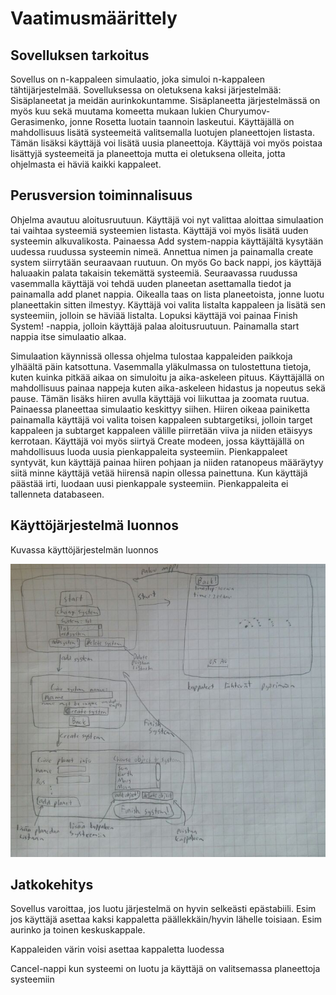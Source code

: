 # Vaatimusmäärittely
## Sovelluksen tarkoitus

Sovellus on n-kappaleen simulaatio, joka simuloi n-kappaleen tähtijärjestelmää. Sovelluksessa on oletuksena kaksi järjestelmää: Sisäplaneetat ja meidän aurinkokuntamme. Sisäplaneetta järjestelmässä on myös kuu sekä muutama komeetta mukaan lukien Churyumov-Gerasimenko, jonne Rosetta luotain taannoin laskeutui. Käyttäjällä on mahdollisuus lisätä systeemeitä valitsemalla luotujen planeettojen listasta. Tämän lisäksi käyttäjä voi lisätä uusia planeettoja. Käyttäjä voi myös poistaa lisättyjä systeemeitä ja planeettoja mutta ei oletuksena olleita, jotta ohjelmasta ei häviä kaikki kappaleet. 

## Perusversion toiminnalisuus

Ohjelma avautuu aloitusruutuun. Käyttäjä voi nyt valittaa aloittaa simulaation tai vaihtaa systeemiä systeemien listasta. Käyttäjä voi myös lisätä uuden systeemin alkuvalikosta. Painaessa Add system-nappia käyttäjältä kysytään uudessa ruudussa systeemin nimeä. Annettua nimen ja painamalla create system siirrytään seuraavaan ruutuun. On myös Go back nappi, jos käyttäjä haluaakin palata takaisin tekemättä systeemiä. Seuraavassa ruudussa vasemmalla käyttäjä voi tehdä uuden planeetan asettamalla tiedot ja painamalla add planet nappia. Oikealla taas on lista planeetoista, jonne luotu planeettakin sitten ilmestyy. Käyttäjä voi valita listalta kappaleen ja lisätä sen systeemiin, jolloin se häviää listalta. Lopuksi käyttäjä voi painaa Finish System! -nappia, jolloin käyttäjä palaa aloitusruutuun. Painamalla start nappia itse simulaatio alkaa.

Simulaation käynnissä ollessa ohjelma tulostaa kappaleiden paikkoja ylhäältä päin katsottuna. Vasemmalla yläkulmassa on tulostettuna tietoja, kuten kuinka pitkää aikaa on simuloitu ja aika-askeleen pituus. Käyttäjällä on mahdollisuus painaa nappeja kuten aika-askeleen hidastus ja nopeutus sekä pause. Tämän lisäks hiiren avulla käyttäjä voi liikuttaa ja zoomata ruutua. Painaessa planeettaa simulaatio keskittyy siihen. Hiiren oikeaa painiketta painamalla käyttäjä voi valita toisen kappaleen subtargetiksi, jolloin target kappaleen ja subtarget kappaleen välille piirretään viiva ja niiden etäisyys kerrotaan. Käyttäjä voi myös siirtyä Create modeen, jossa käyttäjällä on mahdollisuus luoda uusia pienkappaleita systeemiin. Pienkappaleet syntyvät, kun käyttäjä painaa hiiren pohjaan ja niiden ratanopeus määräytyy siitä minne käyttäjä vetää hiirensä napin ollessa painettuna. Kun käyttäjä päästää irti, luodaan uusi pienkappale systeemiin. Pienkappaleita ei tallenneta databaseen. 

## Käyttöjärjestelmä luonnos

Kuvassa käyttöjärjestelmän luonnos

![Luonnos](https://github.com/anttkukk/otm-harjoitustyo/blob/master/dokumentaatio/kayttis2.jpeg)
## Jatkokehitys

Sovellus varoittaa, jos luotu järjestelmä on hyvin selkeästi epästabiili. Esim jos käyttäjä asettaa kaksi kappaletta päällekkäin/hyvin lähelle toisiaan. Esim aurinko ja toinen keskuskappale.

Kappaleiden värin voisi asettaa kappaletta luodessa

Cancel-nappi kun systeemi on luotu ja käyttäjä on valitsemassa planeettoja systeemiin
